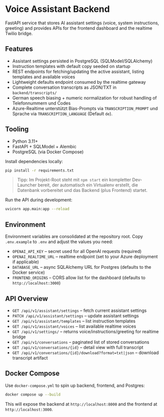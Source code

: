 # Voice Assistant Backend

FastAPI service that stores AI assistant settings (voice, system instructions, greeting) and
provides APIs for the frontend dashboard and the realtime Twilio bridge.

## Features

- Assistant settings persisted in PostgreSQL (SQLModel/SQLAlchemy)
- Instruction templates with default copy seeded on startup
- REST endpoints for fetching/updating the active assistant, listing templates and available
  voices
- Lightweight defaults endpoint consumed by the realtime gateway
- Complete conversation transcripts as JSON/TXT in `backend/transcripts/`
- German speech biasing + numeric normalization for robust handling of Telefonnummern und Codes
- Azure-Realtime unterstützt Bias-Prompts via `TRANSCRIPTION_PROMPT` und Sprache via `TRANSCRIPTION_LANGUAGE` (Default `de`).

## Tooling

- Python 3.11+
- FastAPI + SQLModel + Alembic
- PostgreSQL (via Docker Compose)

Install dependencies locally:

```bash
pip install -r requirements.txt
```

> Tipp: Im Projekt-Root steht mit `npm start` ein kompletter Dev-Launcher bereit,
> der automatisch ein Virtualenv erstellt, die Datenbank vorbereitet und das
> Backend (plus Frontend) startet.

Run the API during development:

```bash
uvicorn app.main:app --reload
```

## Environment

Environment variables are consolidated at the repository root. Copy `.env.example` to `.env`
and adjust the values you need:

- `OPENAI_API_KEY` – secret used for all OpenAI requests (required)
- `OPENAI_REALTIME_URL` – realtime endpoint (set to your Azure deployment if applicable)
- `DATABASE_URL` – async SQLAlchemy URL for Postgres (defaults to the Docker service)
- `FRONTEND_ORIGINS` – CORS allow list for the dashboard (defaults to `http://localhost:3000`)

## API Overview

- `GET /api/v1/assistant/settings` – fetch current assistant settings
- `PATCH /api/v1/assistant/settings` – update assistant settings
- `GET /api/v1/assistant/templates` – list instruction templates
- `GET /api/v1/assistant/voices` – list available realtime voices
- `GET /api/v1/settings/` – returns voice/instructions/greeting for realtime bridge
- `GET /api/v1/conversations` – paginated list of stored conversations
- `GET /api/v1/conversations/{id}` – detail view with full transcript
- `GET /api/v1/conversations/{id}/download?format=txt|json` – download transcript artifact

## Docker Compose

Use `docker-compose.yml` to spin up backend, frontend, and Postgres:

```bash
docker compose up --build
```

This will expose the backend at `http://localhost:8000` and the frontend at
`http://localhost:3000`.
